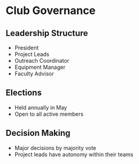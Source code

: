 # Club Governance

## Leadership Structure
- President
- Project Leads
- Outreach Coordinator
- Equipment Manager
- Faculty Advisor

## Elections
- Held annually in May
- Open to all active members

## Decision Making
- Major decisions by majority vote
- Project leads have autonomy within their teams

